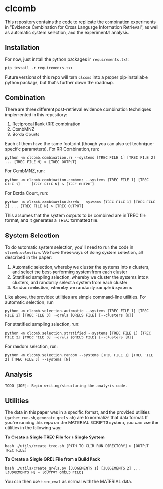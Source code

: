 # clcomb

This repository contains the code to replicate the combination experiments in "Evidence Combination for Cross Language Information Retrieval", as well as automatic system selection, and the experimental analysis.

## Installation

For now, just install the python packages in `requirements.txt`:

```
pip install -r requirements.txt
```

Future versions of this repo will turn `clcomb` into a proper pip-installable python package, but that's further down the roadmap.

## Combination

There are three different post-retrieval evidence combination techniques implemented in this repository:

1. Reciprocal Rank (RR) combination
2. CombMNZ
3. Borda Counts

Each of them have the same footprint (though you can also set technique-specific parameters). For RR Combination, run:

```
python -m clcomb.combination.rr --systems [TREC FILE 1] [TREC FILE 2] ... [TREC FILE N] > [TREC OUTPUT]
```

For CombMNZ, run:

```
python -m clcomb.combination.combmnz --systems [TREC FILE 1] [TREC FILE 2] ... [TREC FILE N] > [TREC OUTPUT]
```

For Borda Count, run:

```
python -m clcomb.combination.borda --systems [TREC FILE 1] [TREC FILE 2] ... [TREC FILE N] > [TREC OUTPUT]
```

This assumes that the system outputs to be combined are in TREC file format, and it generates a TREC formatted file.

## System Selection

To do automatic system selection, you'll need to run the code in `clcomb.selection`.
We have three ways of doing system selection, all described in the paper:

1. Automatic selection, whereby we cluster the systems into `K` clusters, and select the best-performing system from each cluster
2. Stratified sampling selection, whereby we cluster the systems into `K` clusters, and randomly select a system from each cluster
3. Random selection, whereby we randomly sample `N` systems

Like above, the provided utilities are simple command-line utilities.
For automatic selection, run:

```
python -m clcomb.selection.automatic --systems [TREC FILE 1] [TREC FILE 2] [TREC FILE 3] --qrels [QRELS FILE] [--clusters [K]]
```

For stratified sampling selection, run:

```
python -m clcomb.selection.stratified --systems [TREC FILE 1] [TREC FILE 2] [TREC FILE 3] --qrels [QRELS FILE] [--clusters [K]]
```

For random selection, run:

```
python -m clcomb.selection.random --systems [TREC FILE 1] [TREC FILE 2] [TREC FILE 3] --systems [N]
```

## Analysis

`TODO [JOE]: Begin writing/structuring the analysis code.`

## Utilities

The data in this paper was in a specific format, and the provided utilities (`gather_run.sh`, `generate_qrels.sh`) are to normalize that data format.
If you're running this repo on the MATERIAL SCRIPTS system, you can use the utilities in the following way:

**To Create a Single TREC File for a Single System**

```
bash ./utils/create_trec.sh [PATH TO CLIR RUN DIRECTORY] > [OUTPUT TREC FILE]
```

**To Create a Single QREL File from a Build Pack**

```
bash ./utils/create_qrels.py [JUDGEMENTS 1] [JUDGEMENTS 2] ... [JUDGEMENTS N] > [OUTPUT QRELS FILE]
```

You can then use `trec_eval` as normal with the MATERIAL data.

